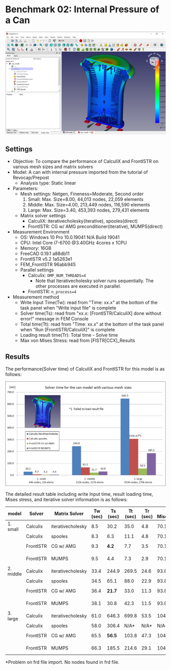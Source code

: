 # Benchmark 02: Internal Pressure of a Can

![result_mises_small](./result_mises_small.png)

## Settings

- Objective: To compare the performance of CalculiX and FrontISTR on various mesh sizes and matrix solvers
- Model: A can with internal pressure imported from the tutorial of Revocap/Prepost
  - Analysis type: Static linear
- Parameters:
  - Mesh settings: Netgen, Fineness=Moderate, Second order
    1. Small: Max. Size=8.00, 44,013 nodes, 22,059 elements
    2. Middle: Max. Size=4.00, 213,449 nodes, 116,590 elements
    3. Large: Max. Size=3.40, 453,393 nodes, 279,431 elements
  - Matrix solver settings
    - CalculiX: iterativecholesky(iterative), spooles(direct)
    - FrontISTR: CG w/ AMG preconditioner(iterative), MUMPS(direct)
- Measurement Environment
  - OS: Windows 10 Pro 10.0.19041 N/A Build 19041
  - CPU: Intel Core i7-6700 @3.40GHz 4cores x 1CPU
  - Memory: 16GB
  - FreeCAD 0.19.1 a88db11
  - FrontISTR v5.2 1a5263e1
  - FEM\_FrontISTR 96abb945
  - Parallel settings
    - Calculix: `OMP_NUM_THREADS=4`
      - Note that Iterativecholesky solver runs sequentially. The other processes are executed in parallel.
    - FrontISTR: `n_process=4`
- Measurement method
  - Write Input Time(Tw): read from "Time: xx.x" at the bottom of the task panel when "Write input file" is complete
  - Solver time(Ts): read from "xx.x:  [FrontISTR/CalculiX] done without error!" message in FEM Console
  - Total time(Tt): read from "Time: xx.x" at the bottom of the task panel when "Run [FrontISTR/CalculiX]" is complete
  - Loading result time(Tr): Total time - Solve time
  - Max von Mises Stress: read from [FISTR|CCX]_Results



## Results

The performance(Solver time) of CalculiX and FrontISTR for this model is as follows:

![result_performance](./result_performance.png)



The detailed result table including write Input time, result loading time, Mises stress, and iterative solver information is as follows:

| model     | Solver    | Matrix Solver     | Tw (sec) | Ts (sec) | Tt (sec) | Tr (sec) | Max Mises(MPa) | iter | residual | threshold |
| --------- | --------- | ----------------- | -------- | -------- | -------- | -------- | -------------- | ---- | -------- | --------- |
| 1. small  | Calculix  | iterativecholesky | 8.5      | 30.2     | 35.0     | 4.8      | 70.14          | 1063 | 3.17E-02 | 3.67E-02  |
|           | Calculix  | spooles           | 8.3      | 6.3      | 11.1     | 4.8      | 70.14          | N/A  | N/A      | N/A       |
|           | FrontISTR | CG w/ AMG         | 9.3      | **4.2**  | 7.7      | 3.5      | 70.14          | 62   | 8.78E-07 | 1.00E-06  |
|           | FrontISTR | MUMPS             | 9.5      | 4.4      | 7.3      | 2.9      | 70.14          | N/A  | 9.95E-12 | N/A       |
| 2. middle | Calculix  | iterativecholesky | 33.4     | 244.9    | 269.5    | 24.6     | 93.81          | 1484 | 1.07E-05 | 1.26E-05  |
|           | Calculix  | spooles           | 34.5     | 65.1     | 88.0     | 22.9     | 93.81          | N/A  | N/A      | N/A       |
|           | FrontISTR | CG w/ AMG         | 36.4     | **21.7** | 33.0     | 11.3     | 93.81          | 35   | 9.37E-07 | 1.00E-06  |
|           | FrontISTR | MUMPS             | 38.1     | 30.8     | 42.3     | 11.5     | 93.81          | N/A  | 1.90E-11 | N/A       |
| 3. large  | Calculix  | iterativecholesky | 61.0     | 646.3    | 699.8    | 53.5     | 104.25         | 1575 | 1.29E-05 | 1.08E-05  |
|           | Calculix  | spooles           | 58.0     | 306.4    | N/A\*    | N/A\*    | N/A\*          | N/A  | N/A      | N/A       |
|           | FrontISTR | CG w/ AMG         | 65.5     | **56.5** | 103.8    | 47.3     | 104.25         | 36   | 8.54E-07 | 1.00E-06  |
|           | FrontISTR | MUMPS             | 66.3     | 185.5    | 214.6    | 29.1     | 104.25         | N/A  | 2.75E-11 | N/A       |


\*Problem on frd file import. No nodes found in frd file.

